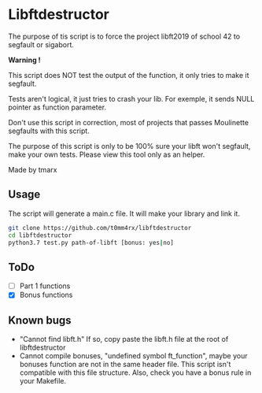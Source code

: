 # Libftdestructor

The purpose of tis script is to force the project libft2019 of school 42 to segfault or sigabort.

**Warning !**

This script does NOT test the output of the function, it only tries to make it segfault.

Tests aren't logical, it just tries to crash your lib. For exemple, it sends NULL pointer as function parameter.

Don't use this script in correction, most of projects that passes Moulinette segfaults with this script.

The purpose of this script is only to be 100% sure your libft won't segfault, make your own tests. Please view this tool only as an helper.

Made by tmarx

## Usage
The script will generate a main.c file. It will make your library and link it.
```sh
git clone https://github.com/t0mm4rx/libftdestructor
cd libftdestructor
python3.7 test.py path-of-libft [bonus: yes|no]
```

## ToDo
- [ ] Part 1 functions
- [x] Bonus functions

## Known bugs
- "Cannot find libft.h"
  If so, copy paste the libft.h file at the root of libftdestructor
- Cannot compile bonuses, "undefined symbol ft_function", maybe your bonuses function are not in the same header file. This script isn't compatible with this file structure. Also, check you have a bonus rule in your Makefile.
